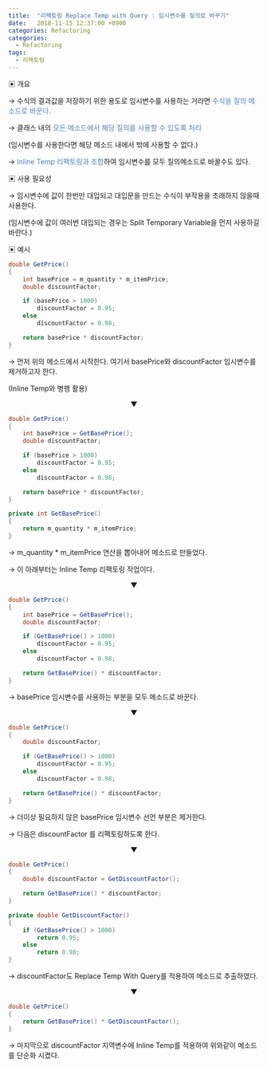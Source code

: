 ```yaml
---
title:  "리팩토링 Replace Temp with Query : 임시변수를 질의로 바꾸기"
date:   2018-11-15 12:37:00 +0900
categories: Refactoring
categories: 
  - Refactoring
tags:
  - 리팩토링
---
```




▣ 개요

→ 수식의 결과값을 저장하기 위한 용도로 임시변수를 사용하는 거라면 <font color="#4f81bd"> 수식을 질의 메소드로 바꾼다.</font>

→ 클래스 내의 <font color="#4f81bd">모든 메소드에서 해당 질의를 사용할 수 있도록 처리</font>

(임시변수를 사용한다면 해당 메소드 내에서 밖에 사용할 수 없다.)

→ <font color="#4f81bd">Inline Temp 리팩토링과 조합</font>하여 임시변수를 모두 질의메소드로 바꿀수도 있다.



▣ 사용 필요성

→ 임시변수에 값이 한번만 대입되고 대입문을 만드는 수식이 부작용을 초래하지 않을때 사용한다.

(임시변수에 값이 여러번 대입되는 경우는 Split Temporary Variable을 먼저 사용하길 바란다.)



▣ 예시

```c#
double GetPrice()
{
    int basePrice = m_quantity * m_itemPrice;
    double discountFactor;

    if (basePrice > 1000)
        discountFactor = 0.95;
    else
        discountFactor = 0.98;

    return basePrice * discountFactor;
}
```

→ 먼저 위의 메소드에서 시작한다. 여기서 basePrice와 discountFactor 임시변수를 제거하고자 한다.

(Inline Temp와 병행 활용)

<p align="center">▼</p>

```c#
double GetPrice()
{
    int basePrice = GetBasePrice();
    double discountFactor;

    if (basePrice > 1000)
        discountFactor = 0.95;
    else
        discountFactor = 0.98;

    return basePrice * discountFactor;
}

private int GetBasePrice()
{
    return m_quantity * m_itemPrice;
}
```

→ m_quantity * m_itemPrice 연산을 뽑아내어 메소드로 만들었다.

→ 이 아래부터는 Inline Temp 리팩토링 작업이다.

<p align="center">▼</p>

```c#
double GetPrice()
{
    int basePrice = GetBasePrice();
    double discountFactor;

    if (GetBasePrice() > 1000)
        discountFactor = 0.95;
    else
        discountFactor = 0.98;

    return GetBasePrice() * discountFactor;
}
```

→ basePrice 임시변수를 사용하는 부분을 모두 메소드로 바꾼다.

<p align="center">▼</p>

```c#
double GetPrice()
{
    double discountFactor;

    if (GetBasePrice() > 1000)
        discountFactor = 0.95;
    else
        discountFactor = 0.98;

    return GetBasePrice() * discountFactor;
}
```

→ 더이상 필요하지 않은 basePrice 임시변수 선언 부분은 제거한다.

→ 다음은 discountFactor 를 리팩토링하도록 한다.

<p align="center">▼</p>

```c#
double GetPrice()
{
    double discountFactor = GetDiscountFactor();

    return GetBasePrice() * discountFactor;
}

private double GetDiscountFactor()
{
    if (GetBasePrice() > 1000)
        return 0.95;
    else
        return 0.98;
}
```

→ discountFactor도 Replace Temp With Query를 적용하여 메소드로 추출하였다.

<p align="center">▼</p>

```c#
double GetPrice()
{
    return GetBasePrice() * GetDiscountFactor();
}
```

→ 마지막으로 discountFactor 지역변수에 Inline Temp를 적용하여 위와같이 메소드를 단순화 시켰다.